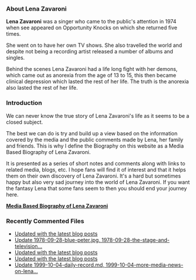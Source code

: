 ### About Lena Zavaroni

<p><strong>Lena Zavaroni</strong> was a singer who came to the public's attention in 1974 when see appeared on Opportunity Knocks on which she returned five times.</p>

<p>She went on to have her own TV shows. She also travelled the world and despite not being a recording artist released a number of albums and singles.</p>

<p>Behind the scenes Lena Zavaroni had a life long fight with her demons, which came out as anorexia from the age of 13 to 15, this then became clinical depression which lasted the rest of her life. The truth is the anorexia also lasted the rest of her life.</p>

### Introduction

<p>We can never know the true story of Lena Zavaroni's life as it seems to be a closed subject.</p>

<p>The best we can do is try and build up a view based on the information covered by the media and the public comments made by Lena, her family and friends. This is why I define the Biography on this website as a Media Based Biography of Lena Zavaroni.</p>

<p>It is presented as a series of short notes and comments along with links to related media, blogs, etc. I hope fans will find it of interest and that it helps them on their own discovery of Lena Zavaroni. It's a hard but sometimes happy but also very sad journey into the world of Lena Zavaroni. If you want the fantasy Lena that some fans seem to then you should end your journey here.</p>

<a href="https://fanzoflenazavaroni.github.io/biography/lena-zavaroni/"><strong>Media Based Biography of Lena Zavaroni</strong></a>

### Recently Commented Files

<!-- BLOG-POST-LIST:START -->
- [Updated with the latest blog posts](https://github.com/FanzOfLenaZavaroni/fanzoflenazavaroni.github.io/commit/5a70765787e47a6017271c1e29ff0dfb2da39e3e)
- [Update 1978-09-28-blue-peter.jpg, 1978-09-28-the-stage-and-television…](https://github.com/FanzOfLenaZavaroni/fanzoflenazavaroni.github.io/commit/5f1a8e25853355b2996472ed69425bf42474b441)
- [Updated with the latest blog posts](https://github.com/FanzOfLenaZavaroni/fanzoflenazavaroni.github.io/commit/e0bb282f256e8a92fe6cdc77ab393d5bc4248b45)
- [Updated with the latest blog posts](https://github.com/FanzOfLenaZavaroni/fanzoflenazavaroni.github.io/commit/0ea6b00bf5b89abb45960c5e8303449ba51ac439)
- [Update 1999-10-04-daily-record.md, 1999-10-04-more-media-news-on-lena…](https://github.com/FanzOfLenaZavaroni/fanzoflenazavaroni.github.io/commit/4c04b462ee3292ba6c3cb9ad1733f5d8ffbefaec)
<!-- BLOG-POST-LIST:END -->
